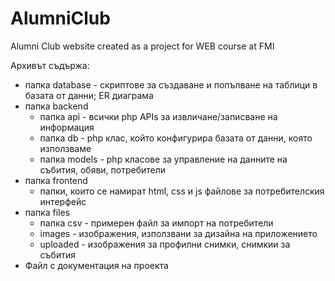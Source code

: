 # AlumniClub
Alumni Club website created as a project for WEB course at FMI

Архивът съдържа:
- папка database - скриптове за създаване и попълване на таблици в базата от данни; ER диаграма
- папка backend
  + папка api - всички php APIs за извличане/записване на информация
  + папка db - php клас, който конфигурира базата от данни, която използваме
  + папка models - php класове за управление на данните на събития, обяви, потребители
- папка frontend
  + папки, които се намират html, css и js файлове за потребителския интерфейс
- папка files
  + папка csv - примерен файл за импорт на потребители
  + images - изображения, използвани за дизайна на приложението
  + uploaded - изображения за профилни снимки, снимкии за събития
- Файл с документация на проекта
